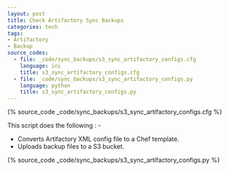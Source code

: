 ```yaml
---
layout: post
title: Check Artifactory Sync Backups
categories: tech
tags:
- Artifactory
- Backup
source_codes:
  - file: _code/sync_backups/s3_sync_artifactory_configs.cfg
    language: ini
    title: s3_sync_artifactory_configs.cfg
  - file: _code/sync_backups/s3_sync_artifactory_configs.py
    language: python
    title: s3_sync_artifactory_configs.py
---
```


{% source_code _code/sync_backups/s3_sync_artifactory_configs.cfg %}

This script does the following : -

- Converts Artifactory XML config file to a Chef template.
- Uploads backup files to a S3 bucket.

{% source_code _code/sync_backups/s3_sync_artifactory_configs.py %}
